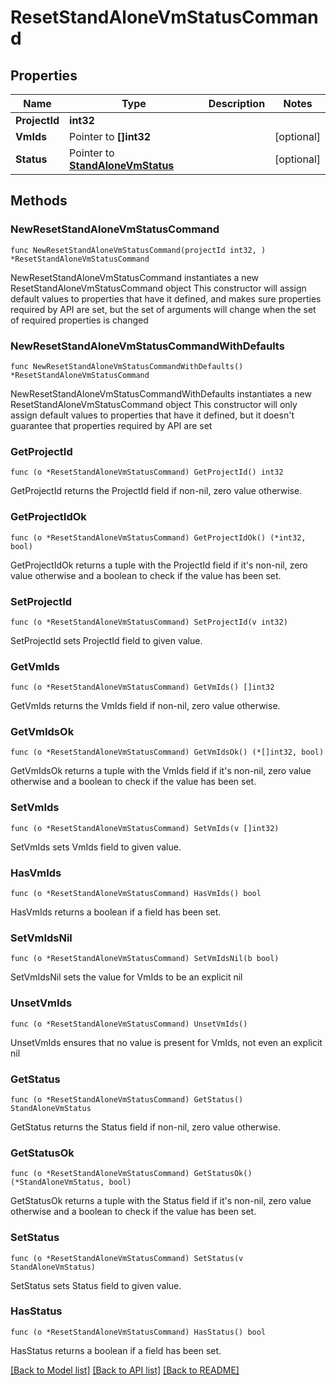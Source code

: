 # ResetStandAloneVmStatusCommand

## Properties

Name | Type | Description | Notes
------------ | ------------- | ------------- | -------------
**ProjectId** | **int32** |  | 
**VmIds** | Pointer to **[]int32** |  | [optional] 
**Status** | Pointer to [**StandAloneVmStatus**](StandAloneVmStatus.md) |  | [optional] 

## Methods

### NewResetStandAloneVmStatusCommand

`func NewResetStandAloneVmStatusCommand(projectId int32, ) *ResetStandAloneVmStatusCommand`

NewResetStandAloneVmStatusCommand instantiates a new ResetStandAloneVmStatusCommand object
This constructor will assign default values to properties that have it defined,
and makes sure properties required by API are set, but the set of arguments
will change when the set of required properties is changed

### NewResetStandAloneVmStatusCommandWithDefaults

`func NewResetStandAloneVmStatusCommandWithDefaults() *ResetStandAloneVmStatusCommand`

NewResetStandAloneVmStatusCommandWithDefaults instantiates a new ResetStandAloneVmStatusCommand object
This constructor will only assign default values to properties that have it defined,
but it doesn't guarantee that properties required by API are set

### GetProjectId

`func (o *ResetStandAloneVmStatusCommand) GetProjectId() int32`

GetProjectId returns the ProjectId field if non-nil, zero value otherwise.

### GetProjectIdOk

`func (o *ResetStandAloneVmStatusCommand) GetProjectIdOk() (*int32, bool)`

GetProjectIdOk returns a tuple with the ProjectId field if it's non-nil, zero value otherwise
and a boolean to check if the value has been set.

### SetProjectId

`func (o *ResetStandAloneVmStatusCommand) SetProjectId(v int32)`

SetProjectId sets ProjectId field to given value.


### GetVmIds

`func (o *ResetStandAloneVmStatusCommand) GetVmIds() []int32`

GetVmIds returns the VmIds field if non-nil, zero value otherwise.

### GetVmIdsOk

`func (o *ResetStandAloneVmStatusCommand) GetVmIdsOk() (*[]int32, bool)`

GetVmIdsOk returns a tuple with the VmIds field if it's non-nil, zero value otherwise
and a boolean to check if the value has been set.

### SetVmIds

`func (o *ResetStandAloneVmStatusCommand) SetVmIds(v []int32)`

SetVmIds sets VmIds field to given value.

### HasVmIds

`func (o *ResetStandAloneVmStatusCommand) HasVmIds() bool`

HasVmIds returns a boolean if a field has been set.

### SetVmIdsNil

`func (o *ResetStandAloneVmStatusCommand) SetVmIdsNil(b bool)`

 SetVmIdsNil sets the value for VmIds to be an explicit nil

### UnsetVmIds
`func (o *ResetStandAloneVmStatusCommand) UnsetVmIds()`

UnsetVmIds ensures that no value is present for VmIds, not even an explicit nil
### GetStatus

`func (o *ResetStandAloneVmStatusCommand) GetStatus() StandAloneVmStatus`

GetStatus returns the Status field if non-nil, zero value otherwise.

### GetStatusOk

`func (o *ResetStandAloneVmStatusCommand) GetStatusOk() (*StandAloneVmStatus, bool)`

GetStatusOk returns a tuple with the Status field if it's non-nil, zero value otherwise
and a boolean to check if the value has been set.

### SetStatus

`func (o *ResetStandAloneVmStatusCommand) SetStatus(v StandAloneVmStatus)`

SetStatus sets Status field to given value.

### HasStatus

`func (o *ResetStandAloneVmStatusCommand) HasStatus() bool`

HasStatus returns a boolean if a field has been set.


[[Back to Model list]](../README.md#documentation-for-models) [[Back to API list]](../README.md#documentation-for-api-endpoints) [[Back to README]](../README.md)


